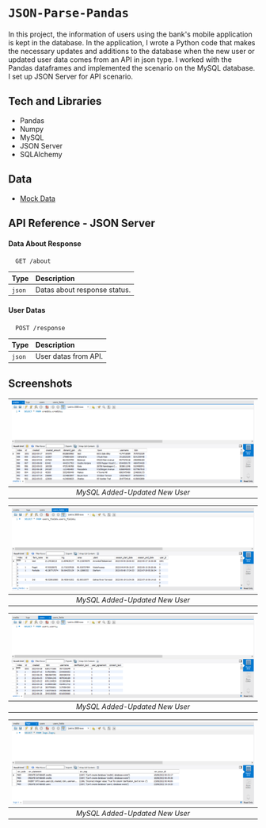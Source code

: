 
# `JSON-Parse-Pandas`
In this project, the information of users using the bank's mobile application is kept in the database. In 
the application, I wrote a Python code that makes the necessary updates and additions to the database 
when the new user or updated user data comes from an API in json type. I 
worked with the Pandas dataframes and implemented the scenario on the MySQL database. I set up 
JSON Server for API scenario.

## Tech and Libraries

- Pandas
- Numpy
- MySQL
- JSON Server
- SQLAlchemy



## Data

 - [Mock Data](MockData.json)

## API Reference - JSON Server

#### Data About Response

```http
  GET /about
```

| Type     | Description                |
| :------- | :------------------------- |
| `json` | Datas about response status. |

#### User Datas

```http
  POST /response
```

| Type     | Description                       |
| :------- | :-------------------------------- |
| `json` | User datas from API. |




## Screenshots

| ![mysql-add](screen-shots/mysql-add.png) |
| :--:|
| *MySQL Added-Updated New User* |

| ![mysql-add2](screen-shots/mysql-add2.png) |
| :--:|
| *MySQL Added-Updated New User* |

| ![mysql-add3](screen-shots/mysql-add3.png) |
| :--:|
| *MySQL Added-Updated New User* |

| ![mysql-add4](screen-shots/mysql-add4.png) |
| :--:|
| *MySQL Added-Updated New User* |

